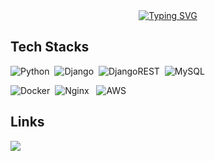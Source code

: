 <div align="center">
<a href="https://git.io/typing-svg"><img src="https://readme-typing-svg.demolab.com?font=Noto+Sans+Korean&size=19&pause=2000&color=D2B1E6&background=872E9A00&center=true&vCenter=true&width=500&lines=%EC%95%88%EB%85%95%ED%95%98%EC%84%B8%EC%9A%94!+%EB%81%88%EC%A7%88%EA%B8%B4+%EA%B0%9C%EB%B0%9C%EC%9E%90+%EA%B9%80%EC%98%81%EB%B9%88%EC%9E%85%EB%8B%88%EB%8B%A4!;%EC%9D%98%EA%B5%AC%EC%8B%AC%EC%9D%84+%ED%95%B4%EC%86%8C%ED%95%98%EA%B8%B0+%EC%9C%84%ED%95%B4+%EB%81%9D%EA%B9%8C%EC%A7%80+%EB%8F%84%EC%A0%84%ED%95%98%EB%A9%B0+%EA%B7%B8+%EA%B3%BC%EC%A0%95%EC%9D%84+%EC%A6%90%EA%B9%81%EB%8B%88%EB%8B%A4" alt="Typing SVG" /></a>
</div>

<div>
<h2>Tech Stacks</h2>
</div>

<div>
 
![Python](https://img.shields.io/badge/python-3670A0?style=for-the-badge&logo=python&logoColor=ffdd54)&nbsp; 
![Django](https://img.shields.io/badge/django-%23092E20.svg?style=for-the-badge&logo=django&logoColor=white)&nbsp; 
![DjangoREST](https://img.shields.io/badge/DJANGO-REST-ff1709?style=for-the-badge&logo=django&logoColor=white&color=ff1709&labelColor=gray)&nbsp;
![MySQL](https://img.shields.io/badge/mysql-%2300f.svg?style=for-the-badge&logo=mysql&logoColor=white)&nbsp; 
  
 
![Docker](https://img.shields.io/badge/docker-%230db7ed.svg?style=for-the-badge&logo=docker&logoColor=white)&nbsp; 
![Nginx](https://img.shields.io/badge/nginx-%23009639.svg?style=for-the-badge&logo=nginx&logoColor=white)  &nbsp; 
![AWS](https://img.shields.io/badge/AWS-%23FF9900.svg?style=for-the-badge&logo=amazon-aws&logoColor=white)


  
  
  
  


</div>

<div>
<h2>Links</h2>

<a href ="https://horse-keyboard-0d4.notion.site/11f4779ae7db4c0e94cf7751ffd27e14?v=6216c8ba08fd4ee8a474850840e0a1c3">
<img src="https://img.shields.io/badge/기술 블로그-black?style=flat-square&logo=Notion&logoColor=white"/></a> 
</div>




<!--
**tbhumblestar/tbhumblestar** is a ✨ _special_ ✨ repository because its `README.md` (this file) appears on your GitHub profile.

Here are some ideas to get you started:

- 🔭 I’m currently working on ...
- 🌱 I’m currently learning ...
- 👯 I’m looking to collaborate on ...
- 🤔 I’m looking for help with ...
- 💬 Ask me about ...
- 📫 How to reach me: ...
- 😄 Pronouns: ...
- ⚡ Fun fact: ...
-->
